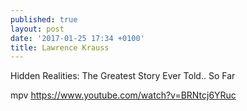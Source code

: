 ```yaml
---
published: true
layout: post
date: '2017-01-25 17:34 +0100'
title: Lawrence Krauss
---
```

Hidden Realities: The Greatest Story Ever Told.. So Far

mpv https://www.youtube.com/watch?v=BRNtcj6YRuc

